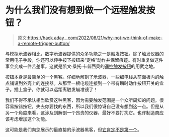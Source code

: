 # 为什么我们没有想到做一个远程触发按钮？

> 原文:[https://hack aday . com/2022/08/21/why-not-we-think-of-make-a-remote-trigger-button/](https://hackaday.com/2022/08/21/why-didnt-we-think-of-making-a-remote-trigger-button/)

与模拟示波器相比，数字示波器提供的众多功能之一是触发按钮。除了触发仪器的常用电子手段，你还可以伸手按下按钮来“定格”动作并保留痕迹。有时重复做这件事会变成一件苦差事。这就是凯文·桑托·卡普西奥的[遥控触发按钮](https://hackaday.io/project/186868-oscilloscope-remote-trigger-button)的用武之地。

按钮本身是最简单的一个黑客。仔细地解剖了示波器，一些细电线从前面板内的触点铺设到外壳上的连接器。从那里一根电缆连接到一个带有瞬时动作按钮开关的盒子。插上盒子，你就可以远距离触发瞄准镜了！

我们不得不承认相当欣赏这种黑客，因为需要触发范围是一个众所周知的问题。很容易按错按钮，失去你要找的东西，所以我们很惊讶自己没有想到这一点。但是从另一个角度来看，这涉及到解剖一个昂贵的仪器，最好不要打扰它。也许制造商应该考虑增加这个功能。

这可能是我们向您展示的最直接的示波器黑客，但[它肯定不是第一个](https://hackaday.com/2021/11/24/oscilloscope-probes-itself-to-add-video/)。